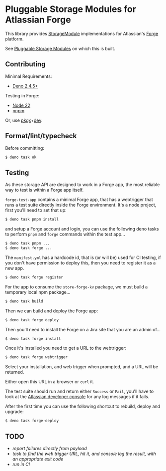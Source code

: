 # Pluggable Storage Modules for Atlassian Forge

This library provides
[StorageModule](https://jsr.io/@jollytoad/store-common/doc/types/~/StorageModule)
implementations for Atlassian's
[Forge](https://developer.atlassian.com/platform/forge/) platform.

See [Pluggable Storage Modules](https://jsr.io/@jollytoad/store) on which this
is built.

## Contributing

Minimal Requirements:

- [Deno 2.4.5+](https://docs.deno.com/runtime/getting_started/installation/)

Testing in Forge:

- [Node 22](https://nodejs.org/)
- [pnpm](https://pnpm.io/)

Or, use
[pkgx](https://github.com/pkgxdev/pkgx)+[dev](https://github.com/pkgxdev/dev).

## Format/lint/typecheck

Before committing:

```sh
$ deno task ok
```

## Testing

As these storage API are designed to work in a Forge app, the most reliable way
to test is within a Forge app itself.

`forge-test-app` contains a minimal Forge app, that has a webtrigger that runs a
test suite directly inside the Forge environment. It's a node project, first
you'll need to set that up:

```sh
$ deno task pnpm install
```

and setup a Forge account and login, you can use the following deno tasks to
perform `pnpm` and `forge` commands within the test app...

```sh
$ deno task pnpm ...
$ deno task forge ...
```

The `manifest.yml` has a hardcode id, that is (or will be) used for CI testing,
if you don't have permission to deploy this, then you need to register it as a
new app.

```sh
$ deno task forge register
```

For the app to consume the `store-forge-kv` package, we must build a temporary
local npm package...

```sh
$ deno task build
```

Then we can build and deploy the Forge app:

```sh
$ deno task forge deploy
```

Then you'll need to install the Forge on a Jira site that you are an admin of...

```sh
$ deno task forge install
```

Once it's installed you need to get a URL to the webtrigger:

```sh
$ deno task forge webtrigger
```

Select your installation, and web trigger when prompted, and a URL will be
returned.

Either open this URL in a browser or `curl` it.

The test suite should run and return either `Success` or `Fail`, you'll have to
look at the
[Atlassian developer console](https://developer.atlassian.com/console) for any
log messages if it fails.

After the first time you can use the following shortcut to rebuild, deploy and
upgrade:

```sh
$ deno task forge-deploy
```

## TODO

- _report failures directly from payload_
- _task to find the web trigger URL, hit it, and console log the result, with an
  appropriate exit code_
- _run in CI_
